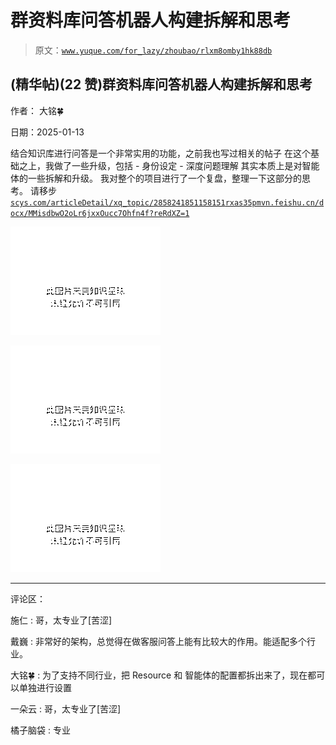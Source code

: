 # 群资料库问答机器人构建拆解和思考

> 原文：[`www.yuque.com/for_lazy/zhoubao/rlxm8omby1hk88db`](https://www.yuque.com/for_lazy/zhoubao/rlxm8omby1hk88db)

## (精华帖)(22 赞)群资料库问答机器人构建拆解和思考

作者： 大铭🍀

日期：2025-01-13

结合知识库进行问答是一个非常实用的功能，之前我也写过相关的帖子 在这个基础之上，我做了一些升级，包括 - 身份设定 - 深度问题理解
其实本质上是对智能体的一些拆解和升级。 我对整个的项目进行了一个复盘，整理一下这部分的思考。 请移步 [`scys.com/articleDetail/xq_topic/2858241851158151`](https://scys.com/articleDetail/xq_topic/2858241851158151)[`rxas35pmvn.feishu.cn/docx/MMisdbwO2oLr6jxxOucc7Ohfn4f?reRdXZ=1`](https://rxas35pmvn.feishu.cn/docx/MMisdbwO2oLr6jxxOucc7Ohfn4f?reRdXZ=1)

![](img/2a1d4d8fe7e111015f50ecab989efa21.png "None")

![](img/5cc1efc84db5be3d1d2ba70a2d2027d2.png "None")

![](img/3228bc6ab6d17962669b80d48262201c.png "None")

* * *

评论区：

施仁 : 哥，太专业了[苦涩]

戴巍 : 非常好的架构，总觉得在做客服问答上能有比较大的作用。能适配多个行业。

大铭🍀 : 为了支持不同行业，把 Resource 和 智能体的配置都拆出来了，现在都可以单独进行设置

一朵云 : 哥，太专业了[苦涩]

橘子脑袋 : 专业